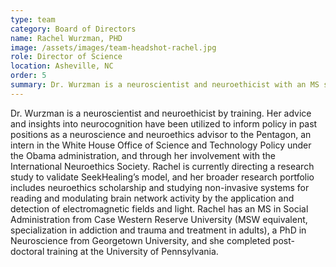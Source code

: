 ```yaml
---
type: team
category: Board of Directors
name: Rachel Wurzman, PHD
image: /assets/images/team-headshot-rachel.jpg
role: Director of Science
location: Asheville, NC
order: 5
summary: Dr. Wurzman is a neuroscientist and neuroethicist with an MS specialization in addiction and trauma treatment in adults, and a PhD in Neuroscience from Georgetown University.
---
```


Dr. Wurzman is a neuroscientist and neuroethicist by training. Her advice and insights into neurocognition have been utilized to inform policy in past positions as a neuroscience and neuroethics advisor to the Pentagon, an intern in the White House Office of Science and Technology Policy under the Obama administration, and through her involvement with the International Neuroethics Society. Rachel is currently directing a research study to validate SeekHealing’s model, and her broader research portfolio includes neuroethics scholarship and studying non-invasive systems for reading and modulating brain network activity by the application and detection of electromagnetic fields and light.  Rachel has an MS in Social Administration from Case Western Reserve University (MSW equivalent, specialization in addiction and trauma and treatment in adults), a PhD in Neuroscience from Georgetown University, and she completed post-doctoral training at the University of Pennsylvania.
